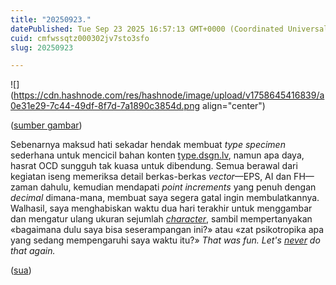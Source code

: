 ```yaml
---
title: "20250923."
datePublished: Tue Sep 23 2025 16:57:13 GMT+0000 (Coordinated Universal Time)
cuid: cmfwssqtz000302jv7sto3sfo
slug: 20250923

---
```


![](https://cdn.hashnode.com/res/hashnode/image/upload/v1758645416839/a0e31e29-7c44-49df-8f7d-7a1890c3854d.png align="center")

([sumber gambar](https://type.dsgn.lv/02))

Sebenarnya maksud hati sekadar hendak membuat *type specimen* sederhana untuk mencicil bahan konten [type.dsgn.lv](https://type.dsgn.lv), namun apa daya, hasrat OCD sungguh tak kuasa untuk dibendung. Semua berawal dari kegiatan iseng memeriksa detail berkas-berkas *vector*—EPS, AI dan FH—zaman dahulu, kemudian mendapati *point increments* yang penuh dengan *decimal* dimana-mana, membuat saya segera gatal ingin membulatkannya. Walhasil, saya menghabiskan waktu dua hari terakhir untuk menggambar dan mengatur ulang ukuran sejumlah [*character*](https://fonts.google.com/knowledge/glossary/character), sambil mempertanyakan «bagaimana dulu saya bisa seserampangan ini?» atau «zat psikotropika apa yang sedang mempengaruhi saya waktu itu?» *That was fun. Let's* [*never*](https://clip.cafe/jackass-number-two-2006/what-did-think-that-fun-lets-never-do-again/) *do that again.*

([sua](https://sua.ist))